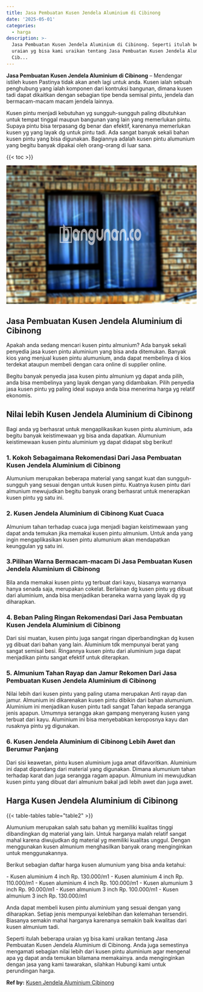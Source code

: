 ```yaml
---
title: Jasa Pembuatan Kusen Jendela Aluminium di Cibinong
date: '2025-05-01'
categories:
  - harga
description: >-
  Jasa Pembuatan Kusen Jendela Aluminium di Cibinong. Seperti itulah beberapa
  uraian yg bisa kami uraikan tentang Jasa Pembuatan Kusen Jendela Aluminium di
  Cib...
---
```


**Jasa Pembuatan Kusen Jendela Aluminium di Cibinong** – Mendengar istileh kusen Pastinya tidak akan aneh lagi untuk anda. Kusen ialah sebuah penghubung yang ialah komponen dari kontruksi bangunan, dimana kusen tadi dapat dikaitkan dengan sebagian tipe benda semisal pintu, jendela dan bermacam-macam macam jendela lainnya.

Kusen pintu menjadi kebutuhan yg sungguh-sungguh paling dibutuhkan untuk tempat tinggal maupun bangunan yang lain yang memerlukan pintu. Supaya pintu bisa terpasang dg benar dan efektif, karenanya memerlukan kusen yg yang layak dg untuk pintu tadi. Ada sangat banyak sekali bahan kusen pintu yang bisa digunakan. Bagiannya adalah kusen pintu alumunium yang begitu banyak dipakai oleh orang-orang di luar sana.

{{< toc >}}

![Jasa Pembuatan Kusen Jendela Aluminium di Cibinong](/images/harga-kusen-jendela-alumunium-10.png)

## Jasa Pembuatan Kusen Jendela Aluminium di Cibinong

Apakah anda sedang mencari kusen pintu almunium? Ada banyak sekali penyedia jasa kusen pintu aluminium yang bisa anda ditemukan. Banyak kios yang menjual kusen pintu alumunium, anda dapat membelinya di kios terdekat ataupun membeli dengan cara online di supplier online.

Begitu banyak penyedia jasa kusen pintu almunium yg dapat anda pilih, anda bisa membelinya yang layak dengan yang didambakan. Pilih penyedia jasa kusen pintu yg paling ideal supaya anda bisa menerima harga yg relatif ekonomis.

## Nilai lebih Kusen Jendela Aluminium di Cibinong

Bagi anda yg berhasrat untuk mengaplikasikan kusen pintu aluminium, ada begitu banyak keistimewaan yg bisa anda dapatkan. Alumunium keistimewaan kusen pintu aluminium yg dapat didapat sbg berikut!

### 1\. Kokoh Sebagaimana Rekomendasi Dari Jasa Pembuatan Kusen Jendela Aluminium di Cibinong

Alumunium merupakan beberapa material yang sangat kuat dan sungguh-sungguh yang sesuai dengan untuk kusen pintu. Kuatnya kusen pintu dari almunium mewujudkan begitu banyak orang berhasrat untuk menerapkan kusen pintu yg satu ini.

### 2\. Kusen Jendela Aluminium di Cibinong Kuat Cuaca

Almunium tahan terhadap cuaca juga menjadi bagian keistimewaan yang dapat anda temukan jika memakai kusen pintu almunium. Untuk anda yang ingin mengaplikasikan kusen pintu alumunium akan mendapatkan keunggulan yg satu ini.

### 3.Pilihan Warna Bermacam-macam Di Jasa Pembuatan Kusen Jendela Aluminium di Cibinong

Bila anda memakai kusen pintu yg terbuat dari kayu, biasanya warnanya hanya senada saja, merupakan cokelat. Berlainan dg kusen pintu yg dibuat dari aluminium, anda bisa menjadikan beraneka warna yang layak dg yg diharapkan.

### 4\. Beban Paling Ringan Rekomendasi Dari Jasa Pembuatan Kusen Jendela Aluminium di Cibinong

Dari sisi muatan, kusen pintu juga sangat ringan diperbandingkan dg kusen yg dibuat dari bahan yang lain. Aluminium tdk mempunyai berat yang sangat semisal besi. Ringannya kusen pintu dari aluminium juga dapat menjadikan pintu sangat efektif untuk diterapkan.

### 5\. Almunium Tahan Rayap dan Jamur Rekomen Dari Jasa Pembuatan Kusen Jendela Aluminium di Cibinong

Nilai lebih dari kusen pintu yang paling utama merupakan Anti rayap dan jamur. Almunium ini dikarenakan kusen pintu dibikin dari bahan alumunium. Aluminium ini menjadikan kusen pintu tadi sangat Tahan kepada serangga jenis apapun. Umumnya serangga akan gampang menyerang kusen yang terbuat dari kayu. Aluminium ini bisa menyebabkan keroposnya kayu dan rusaknya pintu yg digunakan.

### 6\. Kusen Jendela Aluminium di Cibinong Lebih Awet dan Berumur Panjang

Dari sisi keawetan, pintu kusen aluminium juga amat difavoritkan. Aluminium ini dapat dipandang dari material yang digunakan. Dimana alumunium tahan terhadap karat dan juga serangga ragam apapun. Almunium ini mewujudkan kusen pintu yang dibuat dari almunium bakal jadi lebih awet dan juga awet.

## Harga Kusen Jendela Aluminium di Cibinong

{{< table-tables table="table2" >}}

Alumunium merupakan salah satu bahan yg memiliki kualitas tinggi dibandingkan dg material yang lain. Untuk harganya malah relatif sangat mahal karena diwujudkan dg material yg memiliki kualitas unggul. Dengan menggunakan kusen almunium menghasilkan banyak orang menginginkan untuk menggunakannya.

Berikut sebagian daftar harga kusen alumunium yang bisa anda ketahui:

\- Kusen aluminium 4 inch Rp. 130.000/m1 - Kusen aluminium 4 inch Rp. 110.000/m1 - Kusen aluminium 4 inch Rp. 100.000/m1 - Kusen alumunium 3 inch Rp. 90.000/m1 - Kusen almunium 3 inch Rp. 100.000/m1 - Kusen almunium 3 inch Rp. 130.000/m1

Anda dapat membeli kusen pintu aluminium yang sesuai dengan yang diharapkan. Setiap jenis mempunyai kelebihan dan kelemahan tersendiri. Biasanya semakin mahal harganya karenanya semakin baik kwalitas dari kusen almunium tadi.

Seperti itulah beberapa uraian yg bisa kami uraikan tentang Jasa Pembuatan Kusen Jendela Aluminium di Cibinong. Anda juga semestinya mengamati sebagian nilai lebih dari kusen pintu aluminium agar mengenal apa yg dapat anda temukan bilamana memakainya. anda menginginkan dengan jasa yang kami tawarakan, silahkan Hubungi kami untuk perundingan harga.

**Ref by:** [Kusen Jendela Aluminium Cibinong](https://id.wikipedia.org/wiki/Kusen)
